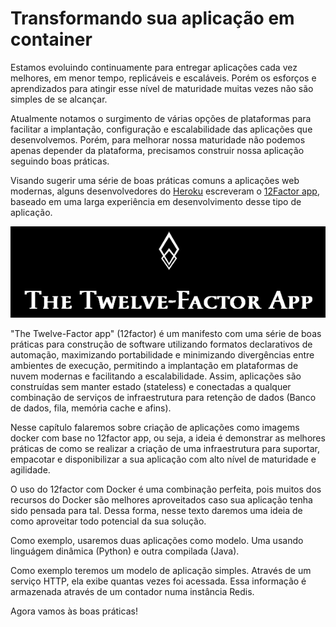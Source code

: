 # Transformando sua aplicação em container

Estamos evoluindo continuamente para entregar aplicações cada vez melhores, em menor tempo, replicáveis e escaláveis. Porém os esforços e aprendizados para atingir esse nível de maturidade muitas vezes não são simples de se alcançar.

Atualmente notamos o surgimento de várias opções de plataformas para facilitar a implantação, configuração e escalabilidade das aplicações que desenvolvemos. Porém, para melhorar nossa maturidade não podemos apenas depender da plataforma, precisamos construir nossa aplicação seguindo boas práticas.

Visando sugerir uma série de boas práticas comuns a aplicações web modernas, alguns desenvolvedores do [Heroku](https://www.heroku.com/) escreveram o [12Factor app](http://12factor.net/pt_br/), baseado em uma larga experiência em desenvolvimento desse tipo de aplicação.

![](images/12factor.gif)

"The Twelve-Factor app" (12factor) é um manifesto com uma série de boas práticas para construção de software utilizando formatos declarativos de automação, maximizando portabilidade e minimizando divergências entre ambientes de execução, permitindo a implantação em plataformas de nuvem modernas e facilitando a escalabilidade. Assim, aplicações são construídas sem manter estado (stateless) e conectadas a qualquer combinação de serviços de infraestrutura para retenção de dados (Banco de dados, fila, memória cache e afins).

Nesse capítulo falaremos sobre criação de aplicações como imagems docker com base no 12factor app, ou seja, a ideia é demonstrar as melhores práticas de como se realizar a criação de uma infraestrutura para suportar, empacotar e disponibilizar a sua aplicação com alto nível de maturidade e agilidade.

O uso do 12factor com Docker é uma combinação perfeita, pois muitos dos recursos do Docker são melhores aproveitados caso sua aplicação tenha sido pensada para tal. Dessa forma, nesse texto daremos uma ideia de como aproveitar todo potencial da sua solução.

Como exemplo, usaremos duas aplicações como modelo. Uma usando linguágem dinâmica (Python) e outra compilada (Java).

Como exemplo teremos um modelo de aplicação simples. Através de um serviço HTTP, ela exibe quantas vezes foi acessada. Essa informação é armazenada através de um contador numa instância Redis.

Agora vamos às boas práticas!
